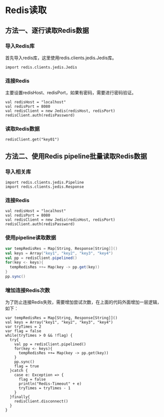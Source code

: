 # Redis读取

## 方法一、逐行读取Redis数据

### 导入Redis库
首先导入redis库，这里使用redis.clients.jedis.Jedis库。
```
import redis.clients.jedis.Jedis
```

### 连接Redis
主要设置redisHost、redisPort，如果有密码，需要进行密码验证。

```
val redisHost = "localhost"
val redisPort = 8080
val redisClient = new Jedis(redisHost, redisPort)
redisClient.auth(redisPassword)
```

### 读取Redis数据
```
redisClient.get("key01")
```


## 方法二、使用Redis pipeline批量读取Redis数据


### 导入相关库

```
import redis.clients.jedis.Pipeline
import redis.clients.jedis.Response
```

### 连接Redis

```
val redisHost = "localhost"
val redisPort = 8080
val redisClient = new Jedis(redisHost, redisPort)
redisClient.auth(redisPassword)
```
### 使用pipeline读取数据

```Scala
var tempRedisRes = Map[String, Response[String]]()
val keys = Array("key1", "key2", "key3", "key4")
val pp = redisClient.pipelined()
for(key <- keys){
  tempRedisRes ++= Map(key -> pp.get(key)) 
}
pp.sync()
```

### 增加连接Redis次数

为了防止连接Redis失败，需要增加尝试次数，在上面的代码外面增加一层逻辑，如下：

```
var tempRedisRes = Map[String, Response[String]]()
val keys = Array("key1", "key2", "key3", "key4")
var tryTimes = 2
var flag = false
while(tryTimes > 0 && !flag) {
  try{
    val pp = redisClient.pipelined()
    for(key <- keys){
      tempRedisRes ++= Map(key -> pp.get(key))
    }
    pp.sync()
    flag = true
  }catch {
    case e: Exception => {
      flag = false
      println("Redis-Timeout" + e)
      tryTimes = tryTimes - 1
    }
  }finally{
    redisClient.disconnect()
  }
}
```


